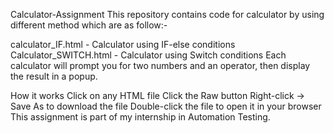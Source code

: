 Calculator-Assignment
This repository contains code for calculator by using different method which are as follow:-

calculator_IF.html - Calculator using IF-else conditions
Calculator_SWITCH.html - Calculator using Switch conditions
Each calculator will prompt you for two numbers and an operator, then display the result in a popup.

How it works
Click on any HTML file
Click the Raw button
Right-click → Save As to download the file
Double-click the file to open it in your browser
This assignment is part of my internship in Automation Testing.
